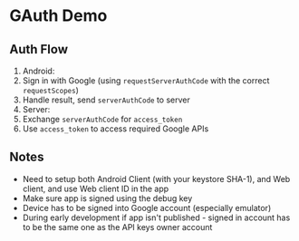 # GAuth Demo

## Auth Flow

1. Android:
  1. Sign in with Google (using `requestServerAuthCode` with the correct `requestScopes`)
  2. Handle result, send `serverAuthCode` to server
2. Server:
  1. Exchange `serverAuthCode` for `access_token`
  2. Use `access_token` to access required Google APIs

## Notes

- Need to setup both Android Client (with your keystore SHA-1), and Web client, and use Web client ID in the app
- Make sure app is signed using the debug key
- Device has to be signed into Google account (especially emulator)
- During early development if app isn't published - signed in account has to be the same one as the API keys owner account
